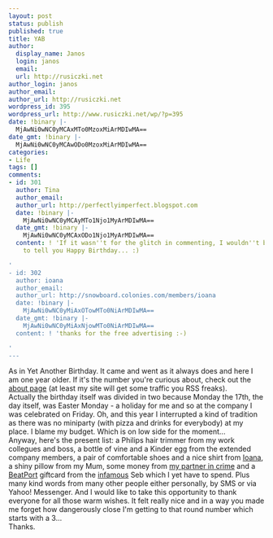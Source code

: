 ```yaml
---
layout: post
status: publish
published: true
title: YAB
author:
  display_name: Janos
  login: janos
  email: 
  url: http://rusiczki.net
author_login: janos
author_email: 
author_url: http://rusiczki.net
wordpress_id: 395
wordpress_url: http://www.rusiczki.net/wp/?p=395
date: !binary |-
  MjAwNi0wNC0yMCAxMTo0MzoxMiArMDIwMA==
date_gmt: !binary |-
  MjAwNi0wNC0yMCAwODo0MzoxMiArMDIwMA==
categories:
- Life
tags: []
comments:
- id: 301
  author: Tina
  author_email: 
  author_url: http://perfectlyimperfect.blogspot.com
  date: !binary |-
    MjAwNi0wNC0yMCAyMTo1Njo1MyArMDIwMA==
  date_gmt: !binary |-
    MjAwNi0wNC0yMCAxODo1Njo1MyArMDIwMA==
  content: ! 'If it wasn''t for the glitch in commenting, I wouldn''t be the first
    to tell you Happy Birthday... :)

'
- id: 302
  author: ioana
  author_email: 
  author_url: http://snowboard.colonies.com/members/ioana
  date: !binary |-
    MjAwNi0wNC0yMiAxOTowMTo0NiArMDIwMA==
  date_gmt: !binary |-
    MjAwNi0wNC0yMiAxNjowMTo0NiArMDIwMA==
  content: ! 'thanks for the free advertising :-)

'
---
```

<p>As in Yet Another Birthday. It came and went as it always does and here I am one year older. If it's the number you're curious about, check out the <a href="http://www.rusiczki.net/about/">about page</a> (at least my site will get some traffic you RSS freaks).<br />
Actually the birthday itself was divided in two because Monday the 17th, the day itself, was Easter Monday - a holiday for me and so at the company I was celebrated on Friday. Oh, and this year I interrupted a kind of tradition as there was no miniparty (with pizza and drinks for everybody) at my place. I blame my budget. Which is on low side for the moment...<br />
Anyway, here's the present list: a Philips hair trimmer from my work collegues and boss, a bottle of vine and a Kinder egg from the extended company members, a pair of comfortable shoes and a nice shirt from <a href="http://snowboard.colonies.com/members/ioana/">Ioana</a>, a shiny pillow from my Mum, some money from <a href="http://www.lucianmarin.ro">my partner in crime</a> and a <a href="http://www.beatport.com">BeatPort</a> giftcard from the <a href="http://www.infamous.ro">infamous</a> Seb which I yet have to spend. Plus many kind words from many other people either personally, by SMS or via Yahoo! Messenger. And I would like to take this opportunity to thank everyone for all those warm wishes. It felt really nice and in a way you made me forget how dangerously close I'm getting to that round number which starts with a 3...<br />
Thanks.</p>
